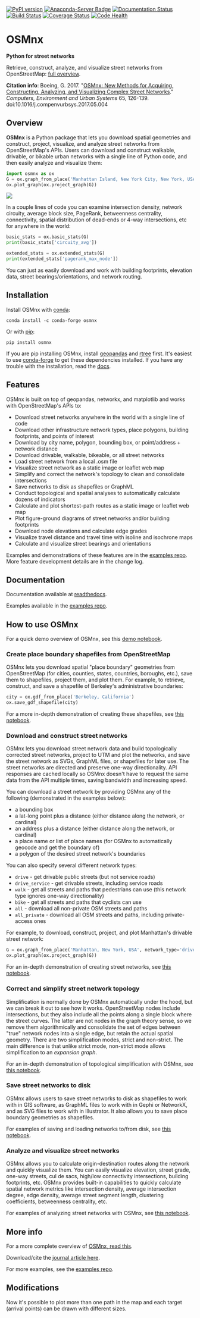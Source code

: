 [![PyPI version](https://badge.fury.io/py/OSMnx.svg)](https://badge.fury.io/py/OSMnx)
[![Anaconda-Server Badge](https://anaconda.org/conda-forge/osmnx/badges/downloads.svg)](https://anaconda.org/conda-forge/osmnx)
[![Documentation Status](https://readthedocs.org/projects/osmnx/badge/?version=stable)](http://osmnx.readthedocs.io/en/stable/?badge=stable)
[![Build Status](https://travis-ci.org/gboeing/osmnx.svg?branch=master)](https://travis-ci.org/gboeing/osmnx)
[![Coverage Status](https://coveralls.io/repos/github/gboeing/osmnx/badge.svg?branch=master)](https://coveralls.io/github/gboeing/osmnx?branch=master)
[![Code Health](https://landscape.io/github/gboeing/osmnx/master/landscape.svg?style=flat)](https://landscape.io/github/gboeing/osmnx/master)


# OSMnx

**Python for street networks**

Retrieve, construct, analyze, and visualize street networks from OpenStreetMap:
[full overview](http://geoffboeing.com/2016/11/osmnx-python-street-networks/).

**Citation info**: Boeing, G. 2017. "[OSMnx: New Methods for Acquiring, Constructing, Analyzing, and Visualizing Complex Street Networks](http://geoffboeing.com/publications/osmnx-complex-street-networks/)."
*Computers, Environment and Urban Systems* 65, 126-139. doi:10.1016/j.compenvurbsys.2017.05.004

## Overview

**OSMnx** is a Python package that lets you download spatial geometries and
construct, project, visualize, and analyze street networks from OpenStreetMap's
APIs. Users can download and construct walkable, drivable, or bikable urban
networks with a single line of Python code, and then easily analyze and
visualize them:

```python
import osmnx as ox
G = ox.graph_from_place('Manhattan Island, New York City, New York, USA', network_type='drive')
ox.plot_graph(ox.project_graph(G))
```
![](docs/figures/manhattan.png)

In a couple lines of code you can examine intersection density, network
circuity, average block size, PageRank, betweenness centrality, connectivity,
spatial distribution of dead-ends or 4-way intersections, etc for anywhere in
the world:

```python
basic_stats = ox.basic_stats(G)
print(basic_stats['circuity_avg'])

extended_stats = ox.extended_stats(G)
print(extended_stats['pagerank_max_node'])
```

You can just as easily download and work with building footprints, elevation
data, street bearings/orientations, and network routing.

## Installation

Install OSMnx with [conda](https://anaconda.org/conda-forge/osmnx):

```
conda install -c conda-forge osmnx
```

Or with [pip](https://pypi.python.org/pypi/OSMnx):

```
pip install osmnx
```

If you are pip installing OSMnx, install [geopandas](http://geoffboeing.com/2014/09/using-geopandas-windows/)
and [rtree](http://geoffboeing.com/2016/10/r-tree-spatial-index-python/) first.
It's easiest to use [conda-forge](https://anaconda.org/conda-forge/geopandas)
to get these dependencies installed. If you have any trouble with the installation, read
the [docs](https://osmnx.readthedocs.io).

## Features

OSMnx is built on top of geopandas, networkx, and matplotlib and works with
OpenStreetMap's APIs to:

  * Download street networks anywhere in the world with a single line of code
  * Download other infrastructure network types, place polygons, building footprints, and points of interest
  * Download by city name, polygon, bounding box, or point/address + network distance
  * Download drivable, walkable, bikeable, or all street networks
  * Load street network from a local .osm file
  * Visualize street network as a static image or leaflet web map
  * Simplify and correct the network's topology to clean and consolidate intersections
  * Save networks to disk as shapefiles or GraphML
  * Conduct topological and spatial analyses to automatically calculate dozens of indicators
  * Calculate and plot shortest-path routes as a static image or leaflet web map
  * Plot figure-ground diagrams of street networks and/or building footprints
  * Download node elevations and calculate edge grades
  * Visualize travel distance and travel time with isoline and isochrone maps
  * Calculate and visualize street bearings and orientations

Examples and demonstrations of these features are in the
[examples repo](https://github.com/gboeing/osmnx-examples).
More feature development details are in the change log.

## Documentation

Documentation available at [readthedocs](https://osmnx.readthedocs.io).

Examples available in the [examples repo](https://github.com/gboeing/osmnx-examples).

## How to use OSMnx

For a quick demo overview of OSMnx, see this [demo notebook](https://github.com/gboeing/osmnx-examples/blob/master/notebooks/01-overview-osmnx.ipynb).

### Create place boundary shapefiles from OpenStreetMap

OSMnx lets you download spatial "place boundary" geometries from OpenStreetMap
(for cities, counties, states, countries, boroughs, etc.), save them to
shapefiles, project them, and plot them. For example, to retrieve, construct,
and save a shapefile of Berkeley's administrative boundaries:

```python
city = ox.gdf_from_place('Berkeley, California')
ox.save_gdf_shapefile(city)
```

For a more in-depth demonstration of creating these shapefiles, see [this notebook](https://github.com/gboeing/osmnx-examples/blob/master/notebooks/02-example-osm-to-shapefile.ipynb).

### Download and construct street networks

OSMnx lets you download street network data and build topologically corrected street networks, project to UTM and plot the
networks, and save the street network as SVGs, GraphML files, or shapefiles for later use. The street networks are
directed and preserve one-way directionality. API responses are cached locally so OSMnx doesn't have to request the same
data from the API multiple times, saving bandwidth and increasing speed.

You can download a street network by providing OSMnx any of the following (demonstrated in the examples below):
  - a bounding box
  - a lat-long point plus a distance (either distance along the network, or cardinal)
  - an address plus a distance (either distance along the network, or cardinal)
  - a place name or list of place names (for OSMnx to automatically geocode and get the boundary of)
  - a polygon of the desired street network's boundaries

You can also specify several different network types:
  - `drive` - get drivable public streets (but not service roads)
  - `drive_service` - get drivable streets, including service roads
  - `walk` - get all streets and paths that pedestrians can use (this network type ignores one-way directionality)
  - `bike` - get all streets and paths that cyclists can use
  - `all` - download all non-private OSM streets and paths
  - `all_private` - download all OSM streets and paths, including private-access ones

For example, to download, construct, project, and plot Manhattan's drivable street network:

```python
G = ox.graph_from_place('Manhattan, New York, USA', network_type='drive')
ox.plot_graph(ox.project_graph(G))
```

For an in-depth demonstration of creating street networks, see [this notebook](https://github.com/gboeing/osmnx-examples/blob/master/notebooks/03-example-osm-place-network.ipynb).

### Correct and simplify street network topology

Simplification is normally done by OSMnx automatically under the hood, but we can break it out to see how it works.
OpenStreetMap nodes include intersections, but they also include all the points along a single block where
the street curves. The latter are not nodes in the graph theory sense, so we remove them algorithmically and consolidate the
set of edges between "true" network nodes into a single edge, but retain the actual spatial geometry. There are two
simplification modes, strict and non-strict. The main difference is that unlike strict mode, non-strict mode allows
simplification to an *expansion graph*.

For an in-depth demonstration of topological simplification with OSMnx, see [this notebook](https://github.com/gboeing/osmnx-examples/blob/master/notebooks/04-example-simplify-network.ipynb).

### Save street networks to disk

OSMnx allows users to save street networks to disk as shapefiles to work with in GIS software, as GraphML files
to work with in Gephi or NetworkX, and as SVG files to work with in Illustrator. It also allows you to save place
boundary geometries as shapefiles.

For examples of saving and loading networks to/from disk, see [this notebook](https://github.com/gboeing/osmnx-examples/blob/master/notebooks/05-example-save-load-networks-shapes.ipynb).

### Analyze and visualize street networks

OSMnx allows you to calculate origin-destination routes along the network and quickly visualize them. You can easily
visualize elevation, street grade, one-way streets, cul de sacs, high/low connectivity intersections, building footprints,
etc. OSMnx provides built-in capabilities to quickly calculate spatial network metrics like intersection density, average
intersection degree, edge density, average street segment length, clustering coefficients, betweenness centrality, etc.

For examples of analyzing street networks with OSMnx, see [this notebook](https://github.com/gboeing/osmnx-examples/blob/master/notebooks/06-example-osmnx-networkx.ipynb).

## More info

For a more complete overview of [OSMnx, read this](http://geoffboeing.com/2016/11/osmnx-python-street-networks/).

Download/cite the [journal article here](http://geoffboeing.com/publications/osmnx-complex-street-networks/).

For more examples, see the [examples repo](https://github.com/gboeing/osmnx-examples).

## Modifications

Now it's possible to plot more than one path in the map and each target (arrival points) can be drawn with different sizes.
